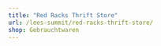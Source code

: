 ```yaml
---
title: "Red Racks Thrift Store"
url: /lees-summit/red-racks-thrift-store/
shop: Gebrauchtwaren
---
```

